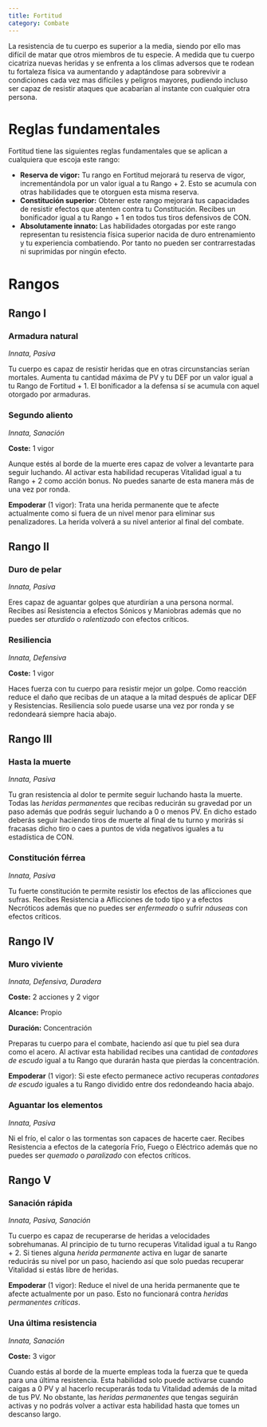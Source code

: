 ```yaml
---
title: Fortitud
category: Combate
---
```


La resistencia de tu cuerpo es superior a la media, siendo por ello mas difícil de matar que otros miembros de tu especie. A medida que tu cuerpo cicatriza nuevas heridas y se enfrenta a los climas adversos que te rodean tu fortaleza física va aumentando y adaptándose para sobrevivir a condiciones cada vez mas difíciles y peligros mayores, pudiendo incluso ser capaz de resistir ataques que acabarían al instante con cualquier otra persona.

# Reglas fundamentales

Fortitud tiene las siguientes reglas fundamentales que se aplican a cualquiera que escoja este rango:

- **Reserva de vigor:** Tu rango en Fortitud mejorará tu reserva de vigor, incrementándola por un valor igual a tu Rango + 2. Esto se acumula con otras habilidades que te otorguen esta misma reserva.
- **Constitución superior:** Obtener este rango mejorará tus capacidades de resistir efectos que atenten contra tu Constitución. Recibes un bonificador igual a tu Rango + 1 en todos tus tiros defensivos de CON.
- **Absolutamente innato:** Las habilidades otorgadas por este rango representan tu resistencia física superior nacida de duro entrenamiento y tu experiencia combatiendo. Por tanto no pueden ser contrarrestadas ni suprimidas por ningún efecto.

# Rangos

## Rango I

### Armadura natural

*Innata, Pasiva*

Tu cuerpo es capaz de resistir heridas que en otras circunstancias serían mortales. Aumenta tu cantidad máxima de PV y tu DEF por un valor igual a tu Rango de Fortitud + 1. El bonificador a la defensa sí se acumula con aquel otorgado por armaduras.

### Segundo aliento

*Innata, Sanación*

**Coste:** 1 vigor

Aunque estés al borde de la muerte eres capaz de volver a levantarte para seguir luchando. Al activar esta habilidad recuperas Vitalidad igual a tu Rango + 2 como acción bonus. No puedes sanarte de esta manera más de una vez por ronda.

**Empoderar** (1 vigor): Trata una herida permanente que te afecte actualmente como si fuera de un nivel menor para eliminar sus penalizadores. La herida volverá a su nivel anterior al final del combate. 

## Rango II

### Duro de pelar

*Innata, Pasiva*

Eres capaz de aguantar golpes que aturdirían a una persona normal. Recibes así Resistencia a efectos Sónicos y Maniobras además que no puedes ser *aturdido* o *ralentizado* con efectos críticos.

### Resiliencia

*Innata, Defensiva*

**Coste:** 1 vigor

Haces fuerza con tu cuerpo para resistir mejor un golpe. Como reacción reduce el daño que recibas de un ataque a la mitad después de aplicar DEF y Resistencias. Resiliencia solo puede usarse una vez por ronda y se redondeará siempre hacia abajo.

## Rango III

### Hasta la muerte

*Innata, Pasiva*

Tu gran resistencia al dolor te permite seguir luchando hasta la muerte. Todas las *heridas permanentes* que recibas reducirán su gravedad por un paso además que podrás seguir luchando a 0 o menos PV. En dicho estado deberás seguir haciendo tiros de muerte al final de tu turno y morirás si fracasas dicho tiro o caes a puntos de vida negativos iguales a tu estadística de CON.

### Constitución férrea

*Innata, Pasiva*

Tu fuerte constitución te permite resistir los efectos de las aflicciones que sufras. Recibes Resistencia a Aflicciones de todo tipo y a efectos Necróticos además que no puedes ser *enfermeado* o sufrir *náuseas* con efectos críticos.

## Rango IV

### Muro viviente

*Innata, Defensiva, Duradera*

**Coste:** 2 acciones y 2 vigor

**Alcance:** Propio

**Duración:** Concentración

Preparas tu cuerpo para el combate, haciendo así que tu piel sea dura como el acero. Al activar esta habilidad recibes una cantidad de *contadores de escudo* igual a tu Rango que durarán hasta que pierdas la concentración. 

**Empoderar** (1 vigor): Si este efecto permanece activo recuperas *contadores de escudo* iguales a tu Rango dividido entre dos redondeando hacia abajo.

### Aguantar los elementos

*Innata, Pasiva*

Ni el frío, el calor o las tormentas son capaces de hacerte caer. Recibes Resistencia a efectos de la categoría Frío, Fuego o Eléctrico además que no puedes ser *quemado* o *paralizado* con efectos críticos.

## Rango V

### Sanación rápida

*Innata, Pasiva, Sanación*

Tu cuerpo es capaz de recuperarse de heridas a velocidades sobrehumanas. Al principio de tu turno recuperas Vitalidad igual a tu Rango + 2. Si tienes alguna *herida permanente* activa en lugar de sanarte reducirás su nivel por un paso, haciendo así que solo puedas recuperar Vitalidad si estás libre de heridas. 

**Empoderar** (1 vigor): Reduce el nivel de una herida permanente que te afecte actualmente por un paso. Esto no funcionará contra *heridas permanentes críticas*.

### Una última resistencia

*Innata, Sanación*

**Coste:** 3 vigor

Cuando estás al borde de la muerte empleas toda la fuerza que te queda para una última resistencia. Esta habilidad solo puede activarse cuando caigas a 0 PV y al hacerlo recuperarás toda tu Vitalidad además de la mitad de tus PV. No obstante, las *heridas permanentes* que tengas seguirán activas y no podrás volver a activar esta habilidad hasta que tomes un descanso largo.
